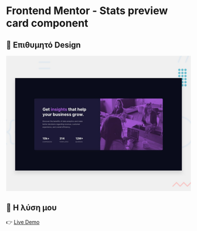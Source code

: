 # Frontend Mentor - Stats preview card component

## 🎨 Επιθυμητό Design
![Design preview for the Stats preview card component coding challenge](./design/desktop-preview.jpg)

## 📸 Η λύση μου
👉 [Live Demo](https://gakrita.github.io/Frontend-Mentor--Stats-preview-card-component/)
